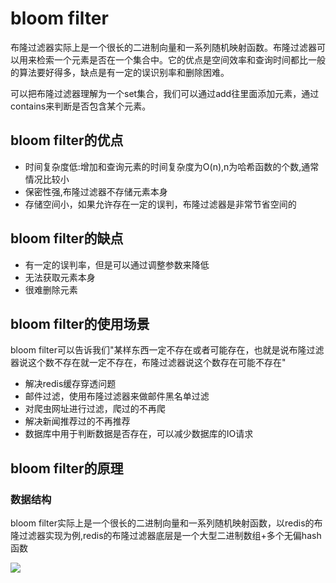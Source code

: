 # bloom filter

布隆过滤器实际上是一个很长的二进制向量和一系列随机映射函数。布隆过滤器可以用来检索一个元素是否在一个集合中。它的优点是空间效率和查询时间都比一般的算法要好得多，缺点是有一定的误识别率和删除困难。

可以把布隆过滤器理解为一个set集合，我们可以通过add往里面添加元素，通过contains来判断是否包含某个元素。

## bloom filter的优点

+ 时间复杂度低:增加和查询元素的时间复杂度为O(n),n为哈希函数的个数,通常情况比较小
+ 保密性强,布隆过滤器不存储元素本身
+ 存储空间小，如果允许存在一定的误判，布隆过滤器是非常节省空间的

## bloom filter的缺点

+ 有一定的误判率，但是可以通过调整参数来降低
+ 无法获取元素本身
+ 很难删除元素

## bloom filter的使用场景

bloom filter可以告诉我们"某样东西一定不存在或者可能存在，也就是说布隆过滤器说这个数不存在就一定不存在，布隆过滤器说这个数存在可能不存在"

+ 解决redis缓存穿透问题
+ 邮件过滤，使用布隆过滤器来做邮件黑名单过滤
+ 对爬虫网址进行过滤，爬过的不再爬
+ 解决新闻推荐过的不再推荐
+ 数据库中用于判断数据是否存在，可以减少数据库的IO请求


## bloom filter的原理

### 数据结构

bloom filter实际上是一个很长的二进制向量和一系列随机映射函数，以redis的布隆过滤器实现为例,redis的布隆过滤器底层是一个大型二进制数组+多个无偏hash函数


![](https://img-blog.csdnimg.cn/3803cdaf60db4ef8bcc539d836320683.png?x-oss-process=image/watermark,type_d3F5LXplbmhlaQ,shadow_50,text_Q1NETiBA5omN5pS-5LiA6Iqx5aSp5Zyw6aaZ,size_20,color_FFFFFF,t_70,g_se,x_16)